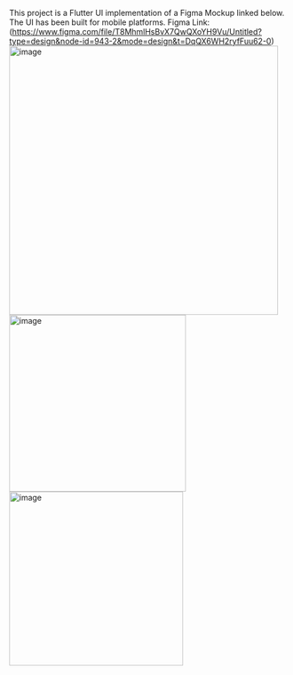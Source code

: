 This project is a Flutter UI implementation of a Figma Mockup linked below. The UI has been built for mobile platforms.
Figma Link: (https://www.figma.com/file/T8MhmlHsBvX7QwQXoYH9Vu/Untitled?type=design&node-id=943-2&mode=design&t=DqQX6WH2ryfFuu62-0)
<img width="484" alt="image" src="https://github.com/CHOC4HOL1C/Flutter-UI-Practice/assets/95487275/e3be3fb8-212f-43b0-8483-299ef63ba976">
<img width="318" alt="image" src="https://github.com/CHOC4HOL1C/Flutter-UI-Practice/assets/95487275/df12b031-3407-47cd-b003-55edbe0536a0">
<img width="313" alt="image" src="https://github.com/CHOC4HOL1C/Flutter-UI-Practice/assets/95487275/14e03028-1686-4f84-b960-7bfee5e350bb">
